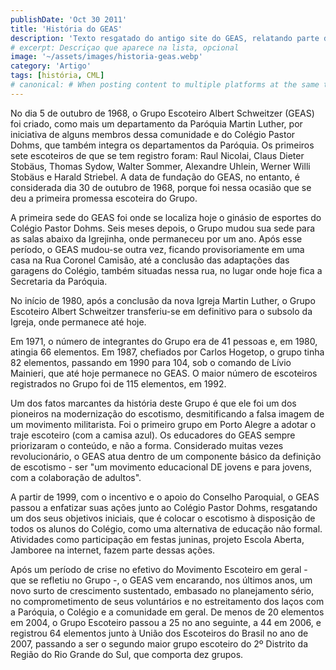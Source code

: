 ```yaml
---
publishDate: 'Oct 30 2011'
title: 'História do GEAS'
description: 'Texto resgatado do antigo site do GEAS, relatando parte da história do Grupo, até meados de 2012.'
# excerpt: Descriçao que aparece na lista, opcional
image: '~/assets/images/historia-geas.webp'
category: 'Artigo'
tags: [história, CML]
# canonical: # When posting content to multiple platforms at the same time (such as this website and Medium) and want to specify the ultimate authority. Remove it to automatically generate canonical
---
```


No dia 5 de outubro de 1968, o Grupo Escoteiro Albert Schweitzer (GEAS) foi criado, como mais um departamento da Paróquia Martin Luther, por iniciativa de alguns membros dessa comunidade e do Colégio Pastor Dohms, que também integra os departamentos da Paróquia. Os primeiros sete escoteiros de que se tem registro foram: Raul Nicolai, Claus Dieter Stobäus, Thomas Sydow, Walter Sommer, Alexandre Uhlein, Werner Willi Stobäus e Harald Striebel. A data de fundação do GEAS, no entanto, é considerada dia 30 de outubro de 1968, porque foi nessa ocasião que se deu a primeira promessa escoteira do Grupo.

A primeira sede do GEAS foi onde se localiza hoje o ginásio de esportes do Colégio Pastor Dohms. Seis meses depois, o Grupo mudou sua sede para as salas abaixo da Igrejinha, onde permaneceu por um ano. Após esse período, o GEAS mudou-se outra vez, ficando provisoriamente em uma casa na Rua Coronel Camisão, até a conclusão das adaptações das garagens do Colégio, também situadas nessa rua, no lugar onde hoje fica a Secretaria da Paróquia.

No início de 1980, após a conclusão da nova Igreja Martin Luther, o Grupo Escoteiro Albert Schweitzer transferiu-se em definitivo para o subsolo da Igreja, onde permanece até hoje.

Em 1971, o número de integrantes do Grupo era de 41 pessoas e, em 1980, atingia 66 elementos. Em 1987, chefiados por Carlos Hogetop, o grupo tinha 82 elementos, passando em 1990 para 104, sob o comando de Lívio Mainieri, que até hoje permanece no GEAS. O maior número de escoteiros registrados no Grupo foi de 115 elementos, em 1992.

Um dos fatos marcantes da história deste Grupo é que ele foi um dos pioneiros na modernização do escotismo, desmitificando a falsa imagem de um movimento militarista. Foi o primeiro grupo em Porto Alegre a adotar o traje escoteiro (com a camisa azul). Os educadores do GEAS sempre priorizaram o conteúdo, e não a forma. Considerado muitas vezes revolucionário, o GEAS atua dentro de um componente básico da definição de escotismo - ser "um movimento educacional DE jovens e para jovens, com a colaboração de adultos".

A partir de 1999, com o incentivo e o apoio do Conselho Paroquial, o GEAS passou a enfatizar suas ações junto ao Colégio Pastor Dohms, resgatando um dos seus objetivos iniciais, que é colocar o escotismo à disposição de todos os alunos do Colégio, como uma alternativa de educação não formal. Atividades como participação em festas juninas, projeto Escola Aberta, Jamboree na internet, fazem parte dessas ações.

Após um período de crise no efetivo do Movimento Escoteiro em geral - que se refletiu no Grupo -, o GEAS vem encarando, nos últimos anos, um novo surto de crescimento sustentado, embasado no planejamento sério, no comprometimento de seus voluntários e no estreitamento dos laços com a Paróquia, o Colégio e a comunidade em geral. De menos de 20 elementos em 2004, o Grupo Escoteiro passou a 25 no ano seguinte, a 44 em 2006, e registrou 64 elementos junto à União dos Escoteiros do Brasil no ano de 2007, passando a ser o segundo maior grupo escoteiro do 2º Distrito da Região do Rio Grande do Sul, que comporta dez grupos.

